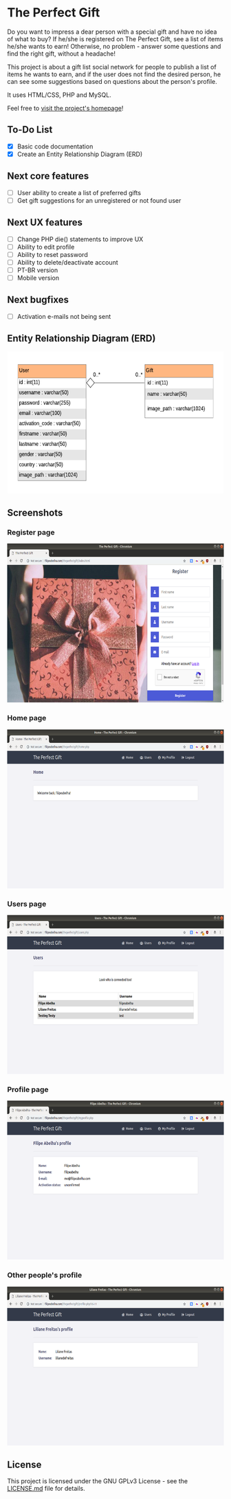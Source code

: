 # The Perfect Gift

Do you want to impress a dear person with a special gift and have no idea of what to buy? If he/she is registered on The Perfect Gift, see a list of items he/she wants to earn! Otherwise, no problem - answer some questions and find the right gift, without a headache!

This project is about a gift list social network for people to publish a list of items he wants to earn, and if the user does not find the desired person, he can see some suggestions based on questions about the person's profile.

It uses HTML/CSS, PHP and MySQL.

Feel free to <a href="http://www.filipeabelha.com/theperfectgift">visit the project's homepage</a>!

## To-Do List

- [x] Basic code documentation
- [x] Create an Entity Relationship Diagram (ERD)

## Next core features

- [ ] User ability to create a list of preferred gifts 
- [ ] Get gift suggestions for an unregistered or not found user

## Next UX features

- [ ] Change PHP die() statements to improve UX
- [ ] Ability to edit profile
- [ ] Ability to reset password
- [ ] Ability to delete/deactivate account
- [ ] PT-BR version
- [ ] Mobile version

## Next bugfixes

- [ ] Activation e-mails not being sent

## Entity Relationship Diagram (ERD)

<p align="center">
<img src="img/erd.png" width="615" height="331">
</p>

## Screenshots

### Register page

<p align="center">
<img src="img/readme_register.png" width="658" height="370">
</p>

### Home page

<p align="center">
<img src="img/readme_home.png" width="658" height="370">
</p>

### Users page

<p align="center">
<img src="img/readme_users.png" width="658" height="370">
</p>

### Profile page

<p align="center">
<img src="img/readme_myprofile.png" width="658" height="370">
</p>

### Other people's profile

<p align="center">
<img src="img/readme_otherprofile.png" width="658" height="370">
</p>


## License
This project is licensed under the GNU GPLv3 License - see the [LICENSE.md](LICENSE.md) file for details.
